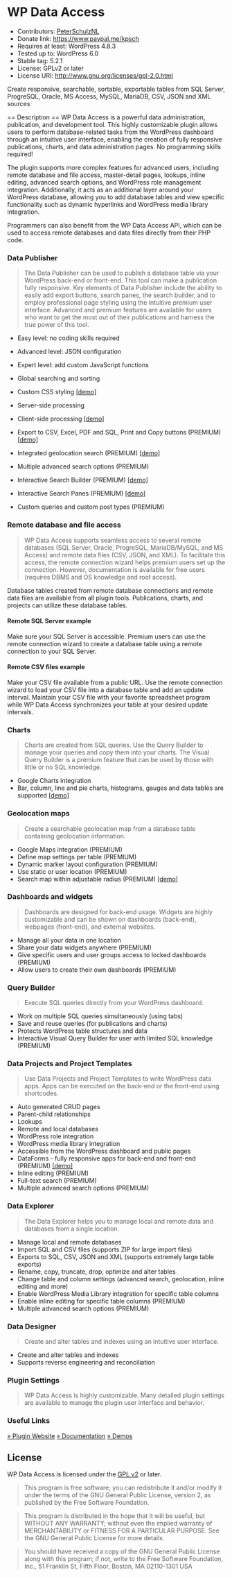 # WP Data Access

* Contributors: [PeterSchulzNL](https://wpdataaccess.com/)
* Donate link: https://www.paypal.me/kpsch
* Requires at least: WordPress 4.8.3
* Tested up to: WordPress 6.0
* Stable tag: 5.2.1
* License: GPLv2 or later
* License URI: http://www.gnu.org/licenses/gpl-2.0.html

Create responsive, searchable, sortable, exportable tables from SQL Server, ProgreSQL, Oracle, MS Access, MySQL, MariaDB, CSV, JSON and XML sources

== Description ==
WP Data Access is a powerful data administration, publication, and development tool. This highly customizable plugin allows users to perform database-related tasks from the WordPress dashboard through an intuitive user interface, enabling the creation of fully responsive publications, charts, and data administration pages. No programming skills required!

The plugin supports more complex features for advanced users, including remote database and file access, master-detail pages, lookups, inline editing, advanced search options, and WordPress role management integration. Additionally, it acts as an additional layer around your WordPress database, allowing you to add database tables and view specific functionality such as dynamic hyperlinks and WordPress media library integration.

Programmers can also benefit from the WP Data Access API, which can be used to access remote databases and data files directly from their PHP code.

### Data Publisher
> The Data Publisher can be used to publish a database table via your WordPress back-end or front-end. This tool can make a publication fully responsive. Key elements of Data Publisher include the ability to easily add export buttons, search panes, the search builder, and to employ professional page styling using the intuitive premium user interface. Advanced and premium features are available for users who want to get the most out of their publications and harness the true power of this tool.

* Easy level: no coding skills required
* Advanced level: JSON configuration
* Expert level: add custom JavaScript functions


* Global searching and sorting
* Custom CSS styling [[demo]](https://wpdataaccess.com/demos/demos-data-publisher/data-publisher-free-styling/)
* Server-side processing
* Client-side processing [[demo]](https://wpdataaccess.com/row-grouping-client-side/)
* Export to CSV, Excel, PDF and SQL, Print and Copy buttons (PREMIUM) [[demo]](https://wpdataaccess.com/search-panes-demo-without-buttons/)
* Integrated geolocation search (PREMIUM) [[demo]](https://wpdataaccess.com/publication-using-geolocation/)
* Multiple advanced search options (PREMIUM)
* Interactive Search Builder (PREMIUM) [[demo]](https://wpdataaccess.com/search-builder-demo/)
* Interactive Search Panes (PREMIUM) [[demo]](https://wpdataaccess.com/search-panes-demo-without-buttons/)
* Custom queries and custom post types (PREMIUM)

### Remote database and file access
> WP Data Access supports seamless access to several remote databases (SQL Server, Oracle, ProgreSQL, MariaDB/MySQL, and MS Access) and remote data files (CSV, JSON, and XML). To facilitate this access, the remote connection wizard helps premium users set up the connection. However, documentation is available for free users (requires DBMS and OS knowledge and root access).

Database tables created from remote database connections and remote data files are available from all plugin tools. Publications, charts, and projects can utilize these database tables.

#### Remote SQL Server example
Make sure your SQL Server is accessible. Premium users can use the remote connection wizard to create a database table using a remote connection to your SQL Server.
#### Remote CSV files example
Make your CSV file available from a public URL. Use the remote connection wizard to load your CSV file into a database table and add an update interval. Maintain your CSV file with your favorite spreadsheet program while WP Data Access synchronizes your table at your desired update intervals.

### Charts
> Charts are created from SQL queries. Use the Query Builder to manage your queries and copy them into your charts. The Visual Query Builder is a premium feature that can be used by those with little or no SQL knowledge.

* Google Charts integration
* Bar, column, line and pie charts, histograms, gauges and data tables are supported [[demo]](https://wpdataaccess.com/2022/06/16/chart-demo/)

### Geolocation maps
> Create a searchable geolocation map from a database table containing geolocation information.

* Google Maps integration (PREMIUM)
* Define map settings per table (PREMIUM)
* Dynamic marker layout configuration (PREMIUM)
* Use static or user location (PREMIUM)
* Search map within adjustable radius (PREMIUM) [[demo]](https://wpdataaccess.com/demos/geolocation-demo/)

### Dashboards and widgets
> Dashboards are designed for back-end usage. Widgets are highly customizable and can be shown on dashboards (back-end), webpages (front-end), and external websites.

* Manage all your data in one location
* Share your data widgets anywhere (PREMIUM)
* Give specific users and user groups access to locked dashboards (PREMIUM)
* Allow users to create their own dashboards (PREMIUM)

### Query Builder
> Execute SQL queries directly from your WordPress dashboard.

* Work on multiple SQL queries simultaneously (using tabs)
* Save and reuse queries (for publications and charts)
* Protects WordPress table structures and data
* Interactive Visual Query Builder for user with limited SQL knowledge (PREMIUM)

### Data Projects and Project Templates
> Use Data Projects and Project Templates to write WordPress data apps. Apps can be executed on the back-end or the front-end using shortcodes.

* Auto generated CRUD pages
* Parent-child relationships
* Lookups
* Remote and local databases
* WordPress role integration
* WordPress media library integration
* Accessible from the WordPress dashboard and public pages
* DataForms - fully responsive apps for back-end and front-end (PREMIUM) [[demo]](https://wpdataaccess.com/demos/data-forms-project-demo/)
* Inline editing (PREMIUM)
* Full-text search (PREMIUM)
* Multiple advanced search options (PREMIUM)

### Data Explorer
> The Data Explorer helps you to manage local and remote data and databases from a single location.

* Manage local and remote databases
* Import SQL and CSV files (supports ZIP for large import files)
* Exports to SQL, CSV, JSON and XML (supports extremely large table exports)
* Rename, copy, truncate, drop, optimize and alter tables
* Change table and column settings (advanced search, geolocation, inline editing and more)
* Enable WordPress Media Library integration for specific table columns
* Enable inline editing for specific table columns (PREMIUM)
* Multiple advanced search options (PREMIUM)

### Data Designer
> Create and alter tables and indexes using an intuitive user interface.

* Create and alter tables and indexes
* Supports reverse engineering and reconciliation

### Plugin Settings
> WP Data Access is highly customizable. Many detailed plugin settings are available to manage the plugin user interface and behavior.

### Useful Links

[» Plugin Website](https://wpdataaccess.com/)
[» Documentation](https://wpdataaccess.com/docs/documentation/)
[» Demos](https://wpdataaccess.com/demos/)

## License

WP Data Access is licensed under the [GPL v2](http://www.gnu.org/licenses/gpl-2.0.html) or later.

> This program is free software; you can redistribute it and/or modify
it under the terms of the GNU General Public License, version 2, as
published by the Free Software Foundation.

> This program is distributed in the hope that it will be useful,
but WITHOUT ANY WARRANTY; without even the implied warranty of
MERCHANTABILITY or FITNESS FOR A PARTICULAR PURPOSE.  See the
GNU General Public License for more details.

> You should have received a copy of the GNU General Public License
along with this program; if not, write to the Free Software
Foundation, Inc., 51 Franklin St, Fifth Floor, Boston, MA  02110-1301  USA
